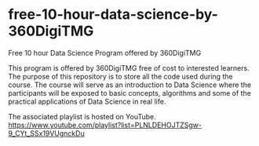 # free-10-hour-data-science-by-360DigiTMG
Free 10 hour Data Science Program offered by 360DigiTMG

This program is offered by 360DigiTMG free of cost to interested learners. The purpose of this repository is to store all the code used during the course. The course will serve as an introduction to Data Science where the participants will be exposed to basic concepts, algorithms and some of the practical applications of Data Science in real life.

The associated playlist is hosted on YouTube. https://www.youtube.com/playlist?list=PLNLDEHOJTZSgw-9_CYt_SSx19VUgnckDu
